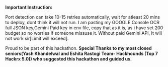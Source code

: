 **Important Instruction:**

Port detection can take 10-15 retries automatically, wait for atleast 20 mins to deploy, dont think it will not run.
I am pasting my GOOGLE Console OCR full JSON key,Gemini Paid key in env file, copy that as it is, as i have set 200 budget so no worries if someone missuse it. Without paid Gemini API, It will not work sir[Limit will exceed].

Proud to be part of this hackathon.
**Special Thanks to my most closed seniors(Yash Khandelwal and Eshita Rastogi Team- Hackhounds (Top 7 Hackrx 5.0)) who suggested this hackathon and guided us.**


